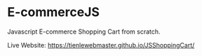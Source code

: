 # E-commerceJS
Javascript E-commerce Shopping Cart from scratch.


Live Website:
https://tienlewebmaster.github.io/JSShoppingCart/
